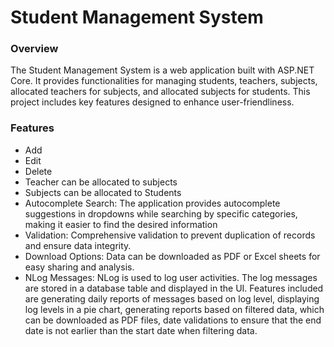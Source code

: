 # Student Management System
### Overview
The Student Management System is a web application built with ASP.NET Core. It provides functionalities for managing students, teachers, subjects, allocated teachers for subjects, and allocated subjects for students. This project includes key features designed to enhance user-friendliness.
 
 ### Features
 * Add
 * Edit
 * Delete
 * Teacher can be allocated to subjects
 * Subjects can be allocated to Students
 * Autocomplete Search: The application provides autocomplete suggestions in dropdowns while   searching by specific categories, making it easier to find the desired information
 * Validation: Comprehensive validation to prevent duplication of records and ensure data integrity.
 * Download Options: Data can be downloaded as PDF or Excel sheets for easy sharing and analysis.
 * NLog Messages: NLog is used to log user activities. The log messages are stored in a database table and displayed in the UI. Features included are
    generating daily reports of messages based on log level,
    displaying log levels in a pie chart,
    generating reports based on filtered data, which can be downloaded as PDF files,
    date validations to ensure that the end date is not earlier than the start date when filtering data.
